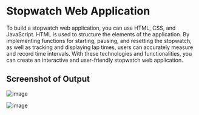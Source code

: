 # Stopwatch Web Application

To build a stopwatch web application, you can use HTML, CSS, and JavaScript. HTML is used to structure the elements of the application. By implementing functions for starting, pausing, and resetting the stopwatch, as well as tracking and displaying lap times, users can accurately measure and record time intervals. With these technologies and functionalities, you can create an interactive and user-friendly stopwatch web application.

## Screenshot of Output

![image](https://github.com/user-attachments/assets/3dda70c8-ecd9-424a-9873-8b635a3cfb52)

![image](https://github.com/user-attachments/assets/f5c085bc-f8f1-41ae-9e32-50ec47dcec1f)

